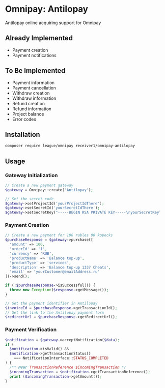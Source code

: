 # Omnipay: Antilopay
Antilopay online acquiring support for Omnipay

## Already Implemented
* Payment creation
* Payment notifications

## To Be Implemented
* Payment information
* Payment cancellation
* Withdraw creation
* Withdraw information
* Refund creation
* Refund information
* Project balance
* Error codes

## Installation
```bash
composer require league/omnipay receiver1/omnipay-antilopay
```

## Usage
### Gateway Initialization
```php
// Create a new payment gateway
$gateway = Omnipay::create('Antilopay');

// Set the secret code
$gateway->setProjectId('yourProjectIdThere');
$gateway->setSecretId('yourSecretIdThere');
$gateway->setSecretKey("-----BEGIN RSA PRIVATE KEY-----\nyourSecretKeyThere\n-----END RSA PRIVATE KEY-----");
```

### Payment Creation
```php
// Create a new payment for 100 rubles 00 kopecks
$purchaseResponse = $gateway->purchase([
  'amount' => 100,
  'orderId' => '1',
  'currency' => 'RUB',
  'productName' => 'Balance top-up',
  'productType' => 'services',
  'description' => 'Balance top-up 1337 Cheats',
  'email' => 'yourCustomer@emailAddress.ru'
])->send();

if (!$purchaseResponse->isSuccessful()) {
  throw new Exception($response->getMessage());
}

// Get the payment identifier in Antilopay
$invoiceId = $purchaseResponse->getTransactionId();
// Get the link to the Antilopay payment form
$redirectUrl = $purchaseResponse->getRedirectUrl();
```

### Payment Verification
```php
$notification = $gateway->acceptNotification($data);
if (
  $notification->isValid() && 
  $notification->getTransactionStatus() 
    === NotificationInterface::STATUS_COMPLETED
) {
  /** @var TransactionReference $incomingTransaction */
  $incomingTransaction = $notification->getTransactionReference();
  print ($incomingTransaction->getAmount());
}
```